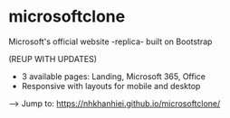 # microsoftclone
Microsoft's official website -replica- built on Bootstrap

(REUP WITH UPDATES)

+ 3 available pages: Landing, Microsoft 365, Office
+ Responsive with layouts for mobile and desktop

--> Jump to: https://nhkhanhiei.github.io/microsoftclone/

